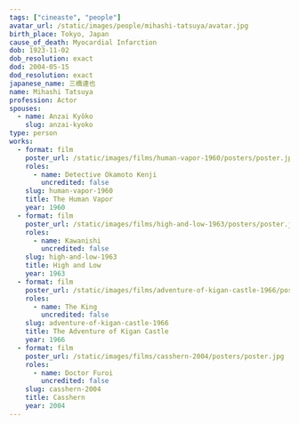 ```yaml
---
tags: ["cineaste", "people"]
avatar_url: /static/images/people/mihashi-tatsuya/avatar.jpg
birth_place: Tokyo, Japan
cause_of_death: Myocardial Infarction
dob: 1923-11-02
dob_resolution: exact
dod: 2004-05-15
dod_resolution: exact
japanese_name: 三橋達也
name: Mihashi Tatsuya
profession: Actor
spouses:
  - name: Anzai Kyôko
    slug: anzai-kyoko
type: person
works:
  - format: film
    poster_url: /static/images/films/human-vapor-1960/posters/poster.jpg
    roles:
      - name: Detective Okamoto Kenji
        uncredited: false
    slug: human-vapor-1960
    title: The Human Vapor
    year: 1960
  - format: film
    poster_url: /static/images/films/high-and-low-1963/posters/poster.jpg
    roles:
      - name: Kawanishi
        uncredited: false
    slug: high-and-low-1963
    title: High and Low
    year: 1963
  - format: film
    poster_url: /static/images/films/adventure-of-kigan-castle-1966/posters/poster.jpg
    roles:
      - name: The King
        uncredited: false
    slug: adventure-of-kigan-castle-1966
    title: The Adventure of Kigan Castle
    year: 1966
  - format: film
    poster_url: /static/images/films/casshern-2004/posters/poster.jpg
    roles:
      - name: Doctor Furoi
        uncredited: false
    slug: casshern-2004
    title: Casshern
    year: 2004
---
```

